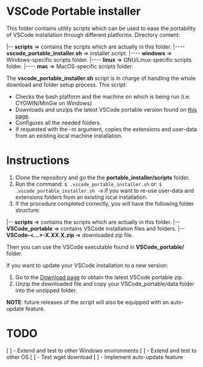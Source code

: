 # VSCode Portable installer

This folder contains utility scripts which can be used to ease the portability of VSCode installation through different platforms.
Directory content:

|-- **scripts**                         => contains the scripts which are actually in this folder.
|---- **vscode_portable_installer.sh**  => installer script.
|---- **windows**                       => Windows-specific scripts folder.
|---- **linux**                         => GNU/Linux-specific scripts folder.
|---- **mac**                           => MacOS-specific scripts folder.

The **vscode_portable_installer.sh** script is in charge of handling the whole download and folder setup process.
This script:
- Checks the bash platform and the machine on which is being run (i.e. CYGWIN/MinGw on Windows)
- Downloads and unzips the latest VSCode portable version found on [this page](https://code.visualstudio.com/download).
- Configures all the needed folders.
- If requested with the -m argument, copies the extensions and user-data from an existing local machine installation.

# Instructions

1. Clone the repository and go the the **portable_installer/scripts** folder.
2. Run the command:
    `$ .vscode_portable_installer.sh`
   or:
    `$ .vscode_portable_installer.sh -m`
   if you want to re-use user-data and extensions folders from an existing local installation.
3. If the procedure completed correctly, you will have the following folder structure:

|-- **scripts**                         => contains the scripts which are actually in this folder.
|-- **VSCode_portable**                 => contains VSCode installation files and folders.
|-- **VSCode-<...>-X.XX.X.zip**         => downloaded zip file.

Then you can use the VSCode executable found in **VSCode_portable/** folder.

If you want to update your VSCode installation to a new version:
1. Go to the [Download page](https://code.visualstudio.com/download) to obtain the latest VSCode portable zip.
2. Unzip the downloaded file and copy your VSCode_portable/data folder into the unzipped folder.

**NOTE**: future releases of the script will also be equipped with an auto-update feature.

# TODO
[ ] - Extend and test to other Windows environments 
[ ] - Extend and test to other OS
[ ] - Test wget download
[ ] - Implement auto-update feature
